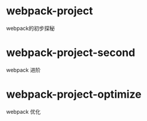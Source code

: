 # webpack-project
webpack的初步探秘

# webpack-project-second
webpack 进阶

# webpack-project-optimize
webpack 优化